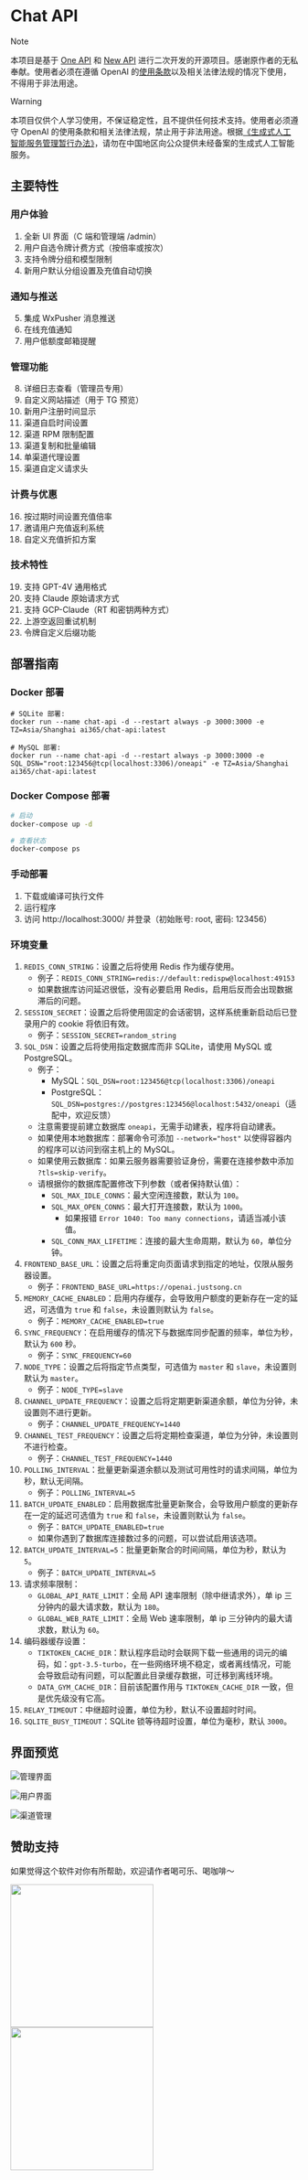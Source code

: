 # Chat API

> [!NOTE]
> 本项目是基于 [One API](https://github.com/songquanpeng/one-api) 和 [New API](https://github.com/Calcium-Ion/new-api) 进行二次开发的开源项目。感谢原作者的无私奉献。使用者必须在遵循 OpenAI 的[使用条款](https://openai.com/policies/terms-of-use)以及相关法律法规的情况下使用，不得用于非法用途。

> [!WARNING]
> 本项目仅供个人学习使用，不保证稳定性，且不提供任何技术支持。使用者必须遵守 OpenAI 的使用条款和相关法律法规，禁止用于非法用途。根据[《生成式人工智能服务管理暂行办法》](http://www.cac.gov.cn/2023-07/13/c_1690898327029107.htm)，请勿在中国地区向公众提供未经备案的生成式人工智能服务。


## 主要特性

### 用户体验

1. 全新 UI 界面（C 端和管理端 /admin）
2. 用户自选令牌计费方式（按倍率或按次）
3. 支持令牌分组和模型限制
4. 新用户默认分组设置及充值自动切换

### 通知与推送

5. 集成 WxPusher 消息推送
6. 在线充值通知
7. 用户低额度邮箱提醒

### 管理功能

8. 详细日志查看（管理员专用）
9. 自定义网站描述（用于 TG 预览）
10. 新用户注册时间显示
11. 渠道自启时间设置
12. 渠道 RPM 限制配置
13. 渠道复制和批量编辑
14. 单渠道代理设置
15. 渠道自定义请求头

### 计费与优惠

16. 按过期时间设置充值倍率
17. 邀请用户充值返利系统
18. 自定义充值折扣方案

### 技术特性

19. 支持 GPT-4V 通用格式
20. 支持 Claude 原始请求方式
21. 支持 GCP-Claude（RT 和密钥两种方式）
22. 上游空返回重试机制
23. 令牌自定义后缀功能

## 部署指南

### Docker 部署

```shell
# SQLite 部署:
docker run --name chat-api -d --restart always -p 3000:3000 -e TZ=Asia/Shanghai ai365/chat-api:latest

# MySQL 部署:
docker run --name chat-api -d --restart always -p 3000:3000 -e SQL_DSN="root:123456@tcp(localhost:3306)/oneapi" -e TZ=Asia/Shanghai ai365/chat-api:latest
```

### Docker Compose 部署

```sh
# 启动
docker-compose up -d

# 查看状态
docker-compose ps
```

### 手动部署

1. 下载或编译可执行文件
2. 运行程序
3. 访问 http://localhost:3000/ 并登录（初始账号: root, 密码: 123456）

### 环境变量

1. `REDIS_CONN_STRING`：设置之后将使用 Redis 作为缓存使用。
   - 例子：`REDIS_CONN_STRING=redis://default:redispw@localhost:49153`
   - 如果数据库访问延迟很低，没有必要启用 Redis，启用后反而会出现数据滞后的问题。
2. `SESSION_SECRET`：设置之后将使用固定的会话密钥，这样系统重新启动后已登录用户的 cookie 将依旧有效。
   - 例子：`SESSION_SECRET=random_string`
3. `SQL_DSN`：设置之后将使用指定数据库而非 SQLite，请使用 MySQL 或 PostgreSQL。
   - 例子：
     - MySQL：`SQL_DSN=root:123456@tcp(localhost:3306)/oneapi`
     - PostgreSQL：`SQL_DSN=postgres://postgres:123456@localhost:5432/oneapi`（适配中，欢迎反馈）
   - 注意需要提前建立数据库 `oneapi`，无需手动建表，程序将自动建表。
   - 如果使用本地数据库：部署命令可添加 `--network="host"` 以使得容器内的程序可以访问到宿主机上的 MySQL。
   - 如果使用云数据库：如果云服务器需要验证身份，需要在连接参数中添加 `?tls=skip-verify`。
   - 请根据你的数据库配置修改下列参数（或者保持默认值）：
     - `SQL_MAX_IDLE_CONNS`：最大空闲连接数，默认为 `100`。
     - `SQL_MAX_OPEN_CONNS`：最大打开连接数，默认为 `1000`。
       - 如果报错 `Error 1040: Too many connections`，请适当减小该值。
     - `SQL_CONN_MAX_LIFETIME`：连接的最大生命周期，默认为 `60`，单位分钟。
4. `FRONTEND_BASE_URL`：设置之后将重定向页面请求到指定的地址，仅限从服务器设置。
   - 例子：`FRONTEND_BASE_URL=https://openai.justsong.cn`
5. `MEMORY_CACHE_ENABLED`：启用内存缓存，会导致用户额度的更新存在一定的延迟，可选值为 `true` 和 `false`，未设置则默认为 `false`。
   - 例子：`MEMORY_CACHE_ENABLED=true`
6. `SYNC_FREQUENCY`：在启用缓存的情况下与数据库同步配置的频率，单位为秒，默认为 `600` 秒。
   - 例子：`SYNC_FREQUENCY=60`
7. `NODE_TYPE`：设置之后将指定节点类型，可选值为 `master` 和 `slave`，未设置则默认为 `master`。
   - 例子：`NODE_TYPE=slave`
8. `CHANNEL_UPDATE_FREQUENCY`：设置之后将定期更新渠道余额，单位为分钟，未设置则不进行更新。
   - 例子：`CHANNEL_UPDATE_FREQUENCY=1440`
9. `CHANNEL_TEST_FREQUENCY`：设置之后将定期检查渠道，单位为分钟，未设置则不进行检查。
   - 例子：`CHANNEL_TEST_FREQUENCY=1440`
10. `POLLING_INTERVAL`：批量更新渠道余额以及测试可用性时的请求间隔，单位为秒，默认无间隔。
    - 例子：`POLLING_INTERVAL=5`
11. `BATCH_UPDATE_ENABLED`：启用数据库批量更新聚合，会导致用户额度的更新存在一定的延迟可选值为 `true` 和 `false`，未设置则默认为 `false`。
    - 例子：`BATCH_UPDATE_ENABLED=true`
    - 如果你遇到了数据库连接数过多的问题，可以尝试启用该选项。
12. `BATCH_UPDATE_INTERVAL=5`：批量更新聚合的时间间隔，单位为秒，默认为 `5`。
    - 例子：`BATCH_UPDATE_INTERVAL=5`
13. 请求频率限制：
    - `GLOBAL_API_RATE_LIMIT`：全局 API 速率限制（除中继请求外），单 ip 三分钟内的最大请求数，默认为 `180`。
    - `GLOBAL_WEB_RATE_LIMIT`：全局 Web 速率限制，单 ip 三分钟内的最大请求数，默认为 `60`。
14. 编码器缓存设置：
    - `TIKTOKEN_CACHE_DIR`：默认程序启动时会联网下载一些通用的词元的编码，如：`gpt-3.5-turbo`，在一些网络环境不稳定，或者离线情况，可能会导致启动有问题，可以配置此目录缓存数据，可迁移到离线环境。
    - `DATA_GYM_CACHE_DIR`：目前该配置作用与 `TIKTOKEN_CACHE_DIR` 一致，但是优先级没有它高。
15. `RELAY_TIMEOUT`：中继超时设置，单位为秒，默认不设置超时时间。
16. `SQLITE_BUSY_TIMEOUT`：SQLite 锁等待超时设置，单位为毫秒，默认 `3000`。

## 界面预览

![管理界面](https://github.com/ai365vip/chat-api/assets/154959065/13fde0aa-aa19-4c2f-9ace-611fb9cd60b8)

![用户界面](https://github.com/ai365vip/chat-api/assets/154959065/23bf7267-6fac-4ca0-b6c4-2151e486f6a0)

![渠道管理](https://github.com/ai365vip/chat-api/assets/154959065/0017e8cb-645b-4c05-aefa-6cd538989278)

## 赞助支持

如果觉得这个软件对你有所帮助，欢迎请作者喝可乐、喝咖啡～

<img src="https://github.com/ai365vip/chat-api/assets/154959065/31289586-f7a6-4640-bf8c-e6d6c97db581" width="250"  style="margin-right: 100px;">                                                    <img 
src="https://github.com/ai365vip/chat-api/assets/154959065/bf2d09f4-4569-481c-9328-754a4bc9f67c" width="250">